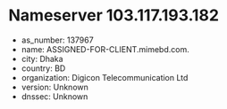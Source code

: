 # Nameserver 103.117.193.182

* as_number: 137967
* name: ASSIGNED-FOR-CLIENT.mimebd.com.
* city: Dhaka
* country: BD
* organization: Digicon Telecommunication Ltd
* version: Unknown
* dnssec: Unknown
